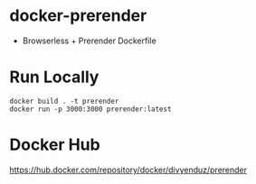 # docker-prerender

- Browserless + Prerender Dockerfile

# Run Locally

```
docker build . -t prerender
docker run -p 3000:3000 prerender:latest
```

# Docker Hub

https://hub.docker.com/repository/docker/divyenduz/prerender
